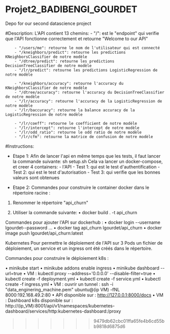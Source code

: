 # Projet2_BADIBENGI_GOURDET
Depo for our second datascience project

#Description:
    L'API contient 13 chemins:
        - "/": est le "endpoint" qui verifie que l'API fonctionne correctement et retourne "Welcome to our API"

        - "/users/me": retourne le nom de l'utilisateur qui est connecté
        - "/kneighbors/predict": retourne les predictions KNeighborsClassifier de notre modèle
        - "/dtree/predict": retourne les predictions DecisionTreeClassifier de notre modèle
        - "/lr/predict": retourne les predictions LogisticRegression de notre modèle

        - "/kneighbors/accuracy": retourne l'accuracy du KNeighborsClassifier de notre modèle
        - "/dtree/accuracy": retourne l'accuracy du DecisionTreeClassifier de notre modèle
        - "/lr/accuracy": retourne l'accuracy de la LogisticRegression de notre modèle
        - "/lr/baccuracy": retourne la balance accuracy de la LogisticRegression de notre modèle

        - "/lr/coeff": retourne le coefficient de notre modèle
        - "/lr/intercept": retourne l'intercept de notre modèle
        - "/lr/odd_ratio": retourne le odd ratio de notre modèle
        - "/lr/cfm": retourne la matrice de confusion de notre modèle


#Instructions:
- Etape 1:
    Afin de lancer l'api en même temps que les tests, il faut lancer la commande suivante:
        sh setup.sh
    Cela va lancer un docker-compose, et creer 4 containers:
        - l'API
        - Test 1: qui est le test d'authentification
        - Test 2: qui est le test d'autorisation
        - Test 3: qui verifie que les bonnes valeurs sont obtenues 
    
- Etape 2:
Commandes pour construire le container docker dans le répertoire racine :

1) Renommer le répertoire "api_churn"

2) Utiliser la commande suivante: 
• docker build . -t api_churn

Commandes pour ajouter l'API sur dockerhub :
• docker login --username lgourdet--password ...
• docker tag api_churn lgourdet/api_churn
• docker image push lgourdet/api_churn:latest

Kubernetes
Pour permettre le déploiement de l'API sur 3 Pods un fichier de déploiement, un service et un ingress
ont été créés dans le répertoire.

Commandes pour construire le déploiement k8s :

• minikube start
• minikube addons enable ingress
• minikube dashboard --url=true
• VM : kubectl proxy --address='0.0.0.0' --disable-filter=true
• kubectl create -f deployment.yml
• kubectl create -f service.yml
• kubectl create -f ingress.yml
• VM : ouvrir un tunnel : 
ssh -i "data_enginering_machine.pem" ubuntu@(ip VM) -fNL 
8000:192.168.49.2:80
• API disponible sur : http://127.0.0.1:8000/docs
• VM : Dashboard k8s disponible sur : 
http://(ip_VM):8001/api/v1/namespaces/kubernetes-dashboard/services/http:kubernetes-dashboard:/proxy
>>>>>>> 9479db62cbc01ffa65fe4b6cd55bb9818d6875d6
